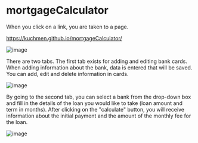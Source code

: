 # mortgageCalculator

When you click on a link, you are taken to a page.

https://kuchmen.github.io/mortgageCalculator/

![image](https://user-images.githubusercontent.com/93252741/165160468-0edca85d-96c0-4c34-aa77-e2b5e5d7f89a.png)

There are two tabs.
The first tab exists for adding and editing bank cards. When adding information about the bank, data is entered that will be saved. You can add, edit and delete information in cards.

![image](https://user-images.githubusercontent.com/93252741/165160952-3f365501-dfeb-41d2-b3d1-c02f8e99dba4.png)

By going to the second tab, you can select a bank from the drop-down box and fill in the details of the loan you would like to take (loan amount and term in months). After clicking on the "calculate" button, you will receive information about the initial payment and the amount of the monthly fee for the loan.


![image](https://user-images.githubusercontent.com/93252741/165161432-65d76968-2b13-41d9-83b3-c8734989b191.png)
